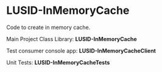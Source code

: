 # LUSID-InMemoryCache

Code to create in memory cache.

Main Project Class Library: **LUSID-InMemoryCache**

Test consumer console app: **LUSID-InMemoryCacheClient**

Unit Tests: **LUSID-InMemoryCacheTests**
